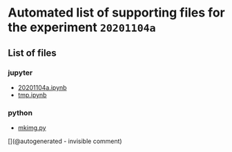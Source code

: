 # Automated list of supporting files for the __experiment `20201104a`__

## List of files

### jupyter

* [20201104a.ipynb](/matty/20201104a/20201104a.ipynb)
* [tmp.ipynb](/tmp.ipynb)


### python

* [mkimg.py](/matty/20201104a/mkimg.py)


[](@autogenerated - invisible comment)